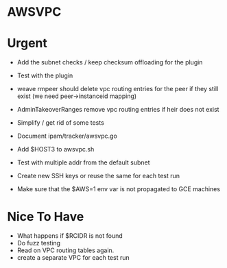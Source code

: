 # AWSVPC

# Urgent

* Add the subnet checks / keep checksum offloading for the plugin
* Test with the plugin

* weave rmpeer should delete vpc routing entries for the peer if they still exist (we need peer->instanceid mapping)
* AdminTakeoverRanges remove vpc routing entries if heir does not exist

* Simplify / get rid of some tests
* Document ipam/tracker/awsvpc.go

* Add $HOST3 to awsvpc.sh
* Test with multiple addr from the default subnet

* Create new SSH keys or reuse the same for each test run
* Make sure that the $AWS=1 env var is not propagated to GCE machines

# Nice To Have

* What happens if $RCIDR is not found
* Do fuzz testing
* Read on VPC routing tables again.
* create a separate VPC for each test run
